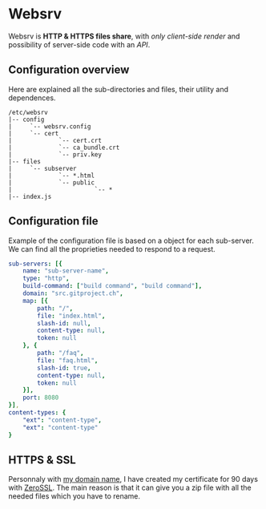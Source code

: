 # Websrv

Websrv is **HTTP & HTTPS files share**, with *only client-side render* and possibility of server-side code with an *API*.

## Configuration overview

Here are explained all the sub-directories and files, their utility and dependences.

```
/etc/websrv
|-- config
|     `-- websrv.config
|     `-- cert
|             `-- cert.crt
|             `-- ca_bundle.crt
|             `-- priv.key
|-- files
|     `-- subserver
|             `-- *.html
|             `-- public
|                       `-- *
|-- index.js
```

## Configuration file

Example of the configuration file is based on a object for each sub-server. We can find all the proprieties needed to respond to a request.

```yml 
sub-servers: [{
    name: "sub-server-name",
    type: "http",
    build-command: ["build command", "build command"],
    domain: "src.gitproject.ch",
    map: [{
        path: "/",
        file: "index.html",
        slash-id: null,
        content-type: null,
        token: null
    }, {
        path: "/faq",
        file: "faq.html",
        slash-id: true,
        content-type: null,
        token: null
    }],
    port: 8080
}],
content-types: {
    "ext": "content-type",
    "ext": "content-type"
}
```

## HTTPS & SSL

Personnaly with [my domain name](https://gitproject.ch), I have created my certificate for 90 days with [ZeroSSL](https://zerossl.com/). The main reason is that it can give you a zip file with all the needed files which you have to rename.
